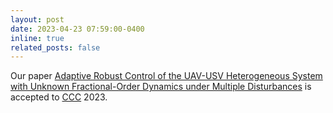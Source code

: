 ```yaml
---
layout: post
date: 2023-04-23 07:59:00-0400
inline: true
related_posts: false
---
```


Our paper [Adaptive Robust Control of the UAV-USV Heterogeneous System with Unknown Fractional-Order Dynamics under Multiple Disturbances](https://ieeexplore.ieee.org/document/10240791) is accepted to [CCC](https://ccc2023en.nankai.edu.cn/) 2023.